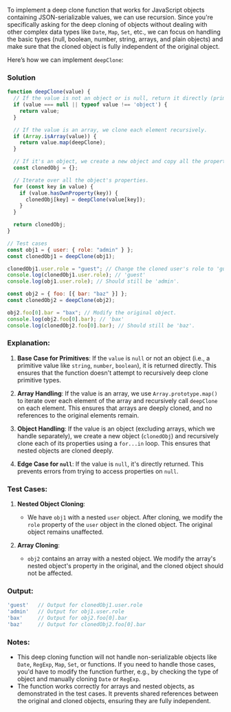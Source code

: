 To implement a deep clone function that works for JavaScript objects containing JSON-serializable values, we can use recursion. Since you're specifically asking for the deep cloning of objects without dealing with other complex data types like `Date`, `Map`, `Set`, etc., we can focus on handling the basic types (null, boolean, number, string, arrays, and plain objects) and make sure that the cloned object is fully independent of the original object.

Here’s how we can implement `deepClone`:

### Solution

```js
function deepClone(value) {
  // If the value is not an object or is null, return it directly (primitive values).
  if (value === null || typeof value !== 'object') {
    return value;
  }

  // If the value is an array, we clone each element recursively.
  if (Array.isArray(value)) {
    return value.map(deepClone);
  }

  // If it's an object, we create a new object and copy all the properties.
  const clonedObj = {};

  // Iterate over all the object's properties.
  for (const key in value) {
    if (value.hasOwnProperty(key)) {
      clonedObj[key] = deepClone(value[key]);
    }
  }

  return clonedObj;
}

// Test cases
const obj1 = { user: { role: "admin" } };
const clonedObj1 = deepClone(obj1);

clonedObj1.user.role = "guest"; // Change the cloned user's role to 'guest'.
console.log(clonedObj1.user.role); // 'guest'
console.log(obj1.user.role); // Should still be 'admin'.

const obj2 = { foo: [{ bar: "baz" }] };
const clonedObj2 = deepClone(obj2);

obj2.foo[0].bar = "bax"; // Modify the original object.
console.log(obj2.foo[0].bar); // 'bax'
console.log(clonedObj2.foo[0].bar); // Should still be 'baz'.
```

### Explanation:

1. **Base Case for Primitives**: If the `value` is `null` or not an object (i.e., a primitive value like `string`, `number`, `boolean`), it is returned directly. This ensures that the function doesn't attempt to recursively deep clone primitive types.

2. **Array Handling**: If the value is an array, we use `Array.prototype.map()` to iterate over each element of the array and recursively call `deepClone` on each element. This ensures that arrays are deeply cloned, and no references to the original elements remain.

3. **Object Handling**: If the value is an object (excluding arrays, which we handle separately), we create a new object (`clonedObj`) and recursively clone each of its properties using a `for...in` loop. This ensures that nested objects are cloned deeply.

4. **Edge Case for `null`**: If the value is `null`, it's directly returned. This prevents errors from trying to access properties on `null`.

### Test Cases:

1. **Nested Object Cloning**:
   - We have `obj1` with a nested `user` object. After cloning, we modify the `role` property of the `user` object in the cloned object. The original object remains unaffected.
   
2. **Array Cloning**:
   - `obj2` contains an array with a nested object. We modify the array's nested object's property in the original, and the cloned object should not be affected.

### Output:

```js
'guest'   // Output for clonedObj1.user.role
'admin'   // Output for obj1.user.role
'bax'     // Output for obj2.foo[0].bar
'baz'     // Output for clonedObj2.foo[0].bar
```

### Notes:

- This deep cloning function will not handle non-serializable objects like `Date`, `RegExp`, `Map`, `Set`, or functions. If you need to handle those cases, you'd have to modify the function further, e.g., by checking the type of object and manually cloning `Date` or `RegExp`.
- The function works correctly for arrays and nested objects, as demonstrated in the test cases. It prevents shared references between the original and cloned objects, ensuring they are fully independent.